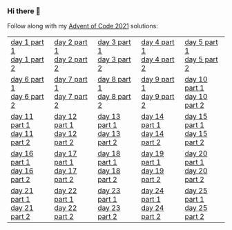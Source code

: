### Hi there 👋

Follow along with my [Advent of Code 2021](https://adventofcode.com/2021) solutions:

<table>
  <tr><td><a href="https://gist.github.com/Mellen/cc58ad94177a92124de6b918f4f0accd">day 1 part 1</a><br><a href="https://gist.github.com/Mellen/094da6e5c3d3b6ec64884a75f0c8db1d">day 1 part 2</a></td><td><a href="https://gist.github.com/Mellen/174133e6b7278a9d20c67675f9d336a4">day 2 part 1</a><br><a href="https://gist.github.com/Mellen/f7762a23898899dc5ee16511ce45f2b1">day 2 part 2</a></td><td><a href="https://gist.github.com/Mellen/3391d91803c72a66f9f0fb3ebf87bb39">day 3 part 1</a><br><a href="https://gist.github.com/Mellen/d25306e016b2afae8451ff9b06a11ada">day 3 part 2</a></td><td><a href="">day 4 part 1</a><br><a href="">day 4 part 2</a></td><td><a href="">day 5 part 1</a><br><a href="">day 5 part 2</a></td></tr>
    <tr><td><a href="">day 6 part 1</a><br><a href="">day 6 part 2</a></td><td><a href="">day 7 part 1</a><br><a href="">day 7 part 2</a></td><td><a href="">day 8 part 1</a><br><a href="">day 8 part 2</a></td><td><a href="">day 9 part 1</a><br><a href="">day 9 part 2</a></td><td><a href="">day 10 part 1</a><br><a href="">day 10 part 2</a></td></tr>
  <tr><td><a href="">day 11 part 1</a><br><a href="">day 11 part 2</a></td><td><a href="">day 12 part 1</a><br><a href="">day 12 part 2</a></td><td><a href="">day 13 part 1</a><br><a href="">day 13 part 2</a></td><td><a href="">day 14 part 1</a><br><a href="">day 14 part 2</a></td><td><a href="">day 15 part 1</a><br><a href="">day 15 part 2</a></td></tr>
  <tr><td><a href="">day 16 part 1</a><br><a href="">day 16 part 2</a></td><td><a href="">day 17 part 1</a><br><a href="">day 17 part 2</a></td><td><a href="">day 18 part 1</a><br><a href="">day 18 part 2</a></td><td><a href="">day 19 part 1</a><br><a href="">day 19 part 2</a></td><td><a href="">day 20 part 1</a><br><a href="">day 20 part 2</a></td></tr>
  <tr><td><a href="">day 21 part 1</a><br><a href="">day 21 part 2</a></td><td><a href="">day 22 part 1</a><br><a href="">day 22 part 2</a></td><td><a href="">day 23 part 1</a><br><a href="">day 23 part 2</a></td><td><a href="">day 24 part 1</a><br><a href="">day 24 part 2</a></td><td><a href="">day 25 part 1</a><br><a href="">day 25 part 2</a></td></tr>
</table>
<!--
**Mellen/Mellen** is a ✨ _special_ ✨ repository because its `README.md` (this file) appears on your GitHub profile.

Here are some ideas to get you started:

- 🔭 I’m currently working on ...
- 🌱 I’m currently learning ...
- 👯 I’m looking to collaborate on ...
- 🤔 I’m looking for help with ...
- 💬 Ask me about ...
- 📫 How to reach me: ...
- 😄 Pronouns: ...
- ⚡ Fun fact: ...
-->
